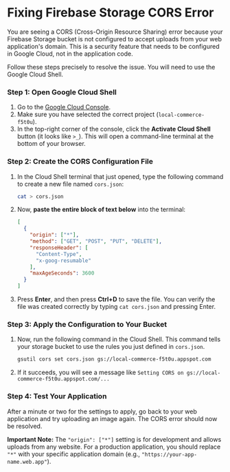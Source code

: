 # Fixing Firebase Storage CORS Error

You are seeing a CORS (Cross-Origin Resource Sharing) error because your Firebase Storage bucket is not configured to accept uploads from your web application's domain. This is a security feature that needs to be configured in Google Cloud, not in the application code.

Follow these steps precisely to resolve the issue. You will need to use the Google Cloud Shell.

### Step 1: Open Google Cloud Shell

1.  Go to the [Google Cloud Console](https://console.cloud.google.com/).
2.  Make sure you have selected the correct project (`local-commerce-f5t0u`).
3.  In the top-right corner of the console, click the **Activate Cloud Shell** button (it looks like `>_`). This will open a command-line terminal at the bottom of your browser.

### Step 2: Create the CORS Configuration File

1.  In the Cloud Shell terminal that just opened, type the following command to create a new file named `cors.json`:
    ```bash
    cat > cors.json
    ```
2.  Now, **paste the entire block of text below** into the terminal:
    ```json
    [
      {
        "origin": ["*"],
        "method": ["GET", "POST", "PUT", "DELETE"],
        "responseHeader": [
          "Content-Type",
          "x-goog-resumable"
        ],
        "maxAgeSeconds": 3600
      }
    ]
    ```
3.  Press **Enter**, and then press **Ctrl+D** to save the file. You can verify the file was created correctly by typing `cat cors.json` and pressing Enter.

### Step 3: Apply the Configuration to Your Bucket

1.  Now, run the following command in the Cloud Shell. This command tells your storage bucket to use the rules you just defined in `cors.json`.

    ```bash
    gsutil cors set cors.json gs://local-commerce-f5t0u.appspot.com
    ```
2.  If it succeeds, you will see a message like `Setting CORS on gs://local-commerce-f5t0u.appspot.com/...`

### Step 4: Test Your Application

After a minute or two for the settings to apply, go back to your web application and try uploading an image again. The CORS error should now be resolved.

**Important Note:** The `"origin": ["*"]` setting is for development and allows uploads from any website. For a production application, you should replace `"*"` with your specific application domain (e.g., `"https://your-app-name.web.app"`).

